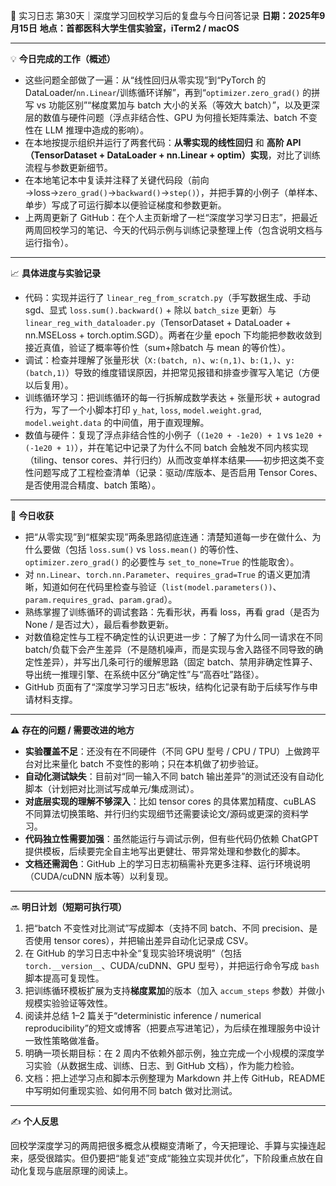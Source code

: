 🧬 实习日志 第30天｜深度学习回校学习后的复盘与今日问答记录
**日期：2025年9月15日**
**地点：首都医科大学生信实验室，iTerm2 / macOS**

---

💡 **今日完成的工作（概述）**

* 这些问题全部做了一遍：从“线性回归从零实现”到“PyTorch 的 DataLoader/`nn.Linear`/训练循环详解”，再到“`optimizer.zero_grad()` 的拼写 vs 功能区别”“梯度累加与 batch 大小的关系（等效大 batch）”，以及更深层的数值与硬件问题（浮点非结合性、GPU 为何擅长矩阵乘法、batch 不变性在 LLM 推理中造成的影响）。
* 在本地按提示组织并运行了两套代码：**从零实现的线性回归** 和 **高阶 API（TensorDataset + DataLoader + nn.Linear + optim）实现**，对比了训练流程与参数更新细节。
* 在本地笔记本中复读并注释了关键代码段（前向→loss→`zero_grad()`→`backward()`→`step()`），并把手算的小例子（单样本、单步）写成了可运行脚本以便验证梯度和参数更新。
* 上两周更新了 GitHub：在个人主页新增了一栏“深度学习学习日志”，把最近两周回校学习的笔记、今天的代码示例与训练记录整理上传（包含说明文档与运行指令）。

---

📈 **具体进度与实验记录**

* 代码：实现并运行了 `linear_reg_from_scratch.py`（手写数据生成、手动 sgd、显式 `loss.sum().backward()` + 除以 `batch_size` 更新）与 `linear_reg_with_dataloader.py`（TensorDataset + DataLoader + nn.MSELoss + torch.optim.SGD）。两者在少量 epoch 下均能把参数收敛到接近真值，验证了概率等价性（sum+除batch 与 mean 的等价性）。
* 调试：检查并理解了张量形状（`X:(batch, n)`、`w:(n,1)`、`b:(1,)`、`y:(batch,1)`）导致的维度错误原因，并把常见报错和排查步骤写入笔记（方便以后复用）。
* 训练循环学习：把训练循环的每一行拆解成数学表达 + 张量形状 + autograd 行为，写了一个小脚本打印 `y_hat`, `loss`, `model.weight.grad`, `model.weight.data` 的中间值，用于直观理解。
* 数值与硬件：复现了浮点非结合性的小例子（`(1e20 + -1e20) + 1` vs `1e20 + (-1e20 + 1)`），并在笔记中记录了为什么不同 batch 会触发不同内核实现（tiling、tensor cores、并行归约）从而改变单样本结果——初步把这类不变性问题写成了工程检查清单（记录：驱动/库版本、是否启用 Tensor Cores、是否使用混合精度、batch 策略）。

---

🎯 **今日收获**

* 把“从零实现”到“框架实现”两条思路彻底连通：清楚知道每一步在做什么、为什么要做（包括 `loss.sum()` vs `loss.mean()` 的等价性、`optimizer.zero_grad()` 的必要性与 `set_to_none=True` 的性能取舍）。
* 对 `nn.Linear`、`torch.nn.Parameter`、`requires_grad=True` 的语义更加清晰，知道如何在代码里检查与验证（`list(model.parameters())`、`param.requires_grad`、`param.grad`）。
* 熟练掌握了训练循环的调试套路：先看形状，再看 loss，再看 grad（是否为 None / 是否过大），最后看参数更新。
* 对数值稳定性与工程不确定性的认识更进一步：了解了为什么同一请求在不同 batch/负载下会产生差异（不是随机噪声，而是实现与舍入路径不同导致的确定性差异），并写出几条可行的缓解思路（固定 batch、禁用非确定性算子、导出统一推理引擎、在系统中区分“确定性”与“高吞吐”路径）。
* GitHub 页面有了“深度学习学习日志”板块，结构化记录有助于后续写作与申请材料支撑。

---

⚠️ **存在的问题 / 需要改进的地方**

* **实验覆盖不足**：还没有在不同硬件（不同 GPU 型号 / CPU / TPU）上做跨平台对比来量化 batch 不变性的影响；只在本机做了初步验证。
* **自动化测试缺失**：目前对“同一输入不同 batch 输出差异”的测试还没有自动化脚本（计划把对比测试写成单元/集成测试）。
* **对底层实现的理解不够深入**：比如 tensor cores 的具体累加精度、cuBLAS 不同算法切换策略、并行归约实现细节还需要读论文/源码或更深的资料学习。
* **代码独立性需要加强**：虽然能运行与调试示例，但有些代码仍依赖 ChatGPT 提供模板，后续要完全自主地写出更健壮、带异常处理和参数化的脚本。
* **文档还需润色**：GitHub 上的学习日志初稿需补充更多注释、运行环境说明（CUDA/cuDNN 版本等）以利复现。

---

🔜 **明日计划（短期可执行项）**

1. 把“batch 不变性对比测试”写成脚本（支持不同 batch、不同 precision、是否使用 tensor cores），并把输出差异自动化记录成 CSV。
2. 在 GitHub 的学习日志中补全“复现实验环境说明”（包括 `torch.__version__`、CUDA/cuDNN、GPU 型号），并把运行命令写成 `bash` 脚本提高可复现性。
3. 把训练循环模板扩展为支持**梯度累加**的版本（加入 `accum_steps` 参数）并做小规模实验验证等效性。
4. 阅读并总结 1–2 篇关于“deterministic inference / numerical reproducibility”的短文或博客（把要点写进笔记），为后续在推理服务中设计一致性策略做准备。
5. 明确一项长期目标：在 2 周内不依赖外部示例，独立完成一个小规模的深度学习实验（从数据生成、训练、日志、到 GitHub 文档），作为能力检验。
6. 文档：把上述学习点和脚本示例整理为 Markdown 并上传 GitHub，README 中写明如何重现实验、如何用不同 batch 做对比测试。
---

✍️ **个人反思**

回校学深度学习的两周把很多概念从模糊变清晰了，今天把理论、手算与实操连起来，感受很踏实。但仍要把“能复述”变成“能独立实现并优化”，下阶段重点放在自动化复现与底层原理的阅读上。
